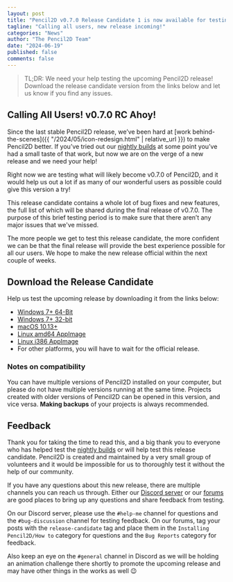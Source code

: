 ```yaml
---
layout: post
title: "Pencil2D v0.7.0 Release Candidate 1 is now available for testing!"
tagline: "Calling all users, new release incoming!"
categories: "News"
author: "The Pencil2D Team"
date: "2024-06-19"
published: false
comments: false
---
```


> TL;DR: We need your help testing the upcoming Pencil2D release! Download the release candidate version from the links below and let us know if you find any issues.

## Calling All Users! v0.7.0 RC Ahoy!

Since the last stable Pencil2D release, we’ve been hard at [work behind-the-scenes]({{ "/2024/05/icon-redesign.html" | relative_url }}) to make Pencil2D better. If you’ve tried out our [nightly builds][nightly] at some point you’ve had a small taste of that work, but now we are on the verge of a new release and we need your help!

Right now we are testing what will likely become v0.7.0 of Pencil2D, and it would help us out a lot if as many of our wonderful users as possible could give this version a try!

This release candidate contains a whole lot of bug fixes and new features, the full list of which will be shared during the final release of v0.7.0. The purpose of this brief testing period is to make sure that there aren’t any major issues that we've missed.

The more people we get to test this release candidate, the more confident we can be that the final release will provide the best experience possible for all our users. We hope to make the new release official within the next couple of weeks.

## Download the Release Candidate

Help us test the upcoming release by downloading it from the links below:

- [Windows 7+ 64-Bit](https://github.com/pencil2d/pencil/releases/download/v0.7.0-rc1/pencil2d-win64-0.7.0-rc1.zip)
- [Windows 7+ 32-bit](https://github.com/pencil2d/pencil/releases/download/v0.7.0-rc1/pencil2d-win32-0.7.0-rc1.zip)
- [macOS 10.13+](https://github.com/pencil2d/pencil/releases/download/v0.7.0-rc1/pencil2d-mac-0.7.0-rc1.zip)
- [Linux amd64 AppImage](https://github.com/pencil2d/pencil/releases/download/v0.7.0-rc1/pencil2d-linux-amd64-0.7.0-rc1.AppImage)
- [Linux i386 AppImage](https://github.com/pencil2d/pencil/releases/download/v0.7.0-rc1/pencil2d-linux-i386-0.7.0-rc1.AppImage)
- For other platforms, you will have to wait for the official release.

### Notes on compatibility

You can have multiple versions of Pencil2D installed on your computer, but please do not have multiple versions running at the same time. Projects created with older versions of Pencil2D can be opened in this version, and vice versa. **Making backups** of your projects is always recommended.

## Feedback

Thank you for taking the time to read this, and a big thank you to everyone who has helped test the [nightly builds][nightly] or will help test this release candidate. Pencil2D is created and maintained by a very small group of volunteers and it would be impossible for us to thoroughly test it without the help of our community.

If you have any questions about this new release, there are multiple channels you can reach us through. Either our [Discord server][discord] or our [forums][forums] are good places to bring up any questions and share feedback from testing.

On our Discord server, please use the `#help-me` channel for questions and the `#bug-discussion` channel for testing feedback. On our forums, tag your posts with the `release-candidate` tag and place them in the `Installing Pencil2D/How to` category for questions and the `Bug Reports` category for feedback.

Also keep an eye on the `#general` channel in Discord as we will be holding an animation challenge there shortly to promote the upcoming release and may have other things in the works as well 😉

[nightly]: https://www.pencil2d.org/download/nightly/
[discord]: https://discord.gg/8FxdV2g
[forums]: https://discuss.pencil2d.org/
